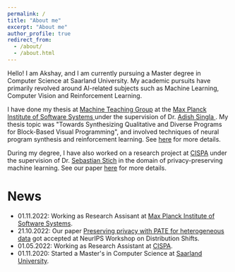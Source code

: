 ```yaml
---
permalink: /
title: "About me"
excerpt: "About me"
author_profile: true
redirect_from: 
  - /about/
  - /about.html
---
```


Hello! I am Akshay, and I am currently pursuing a Master degree in Computer Science at Saarland University. My academic pursuits have primarily revolved around AI-related subjects such as Machine Learning, Computer Vision and Reinforcement Learning. 

I have done my thesis at <a href="https://machineteaching.mpi-sws.org/index.html">Machine Teaching Group</a> at the <a href="https://www.mpi-sws.org/">Max Planck Institute of Software Systems </a> under the supervision of Dr. <a href="https://www.mpi-sws.org/people/adishs/">Adish Singla </a>. My thesis topic was "Towards Synthesizing Qualitative and Diverse Programs for Block-Based Visual Programming", and involved techniques of neural program synthesis and reinforcement learning. See [here](http://akshaydodwadmath.github.io/files/Akshay_Thesis.pdf) for more details.

During my degree, I have also worked on a research project at <a href="https://cispa.de/en/">CISPA</a> under the supervision of Dr. <a href="https://cispa.de/en/people/c01sest">Sebastian Stich</a> in the domain of privacy-preserving machine learning. See our paper <a href="https://openreview.net/forum?id=NvlUqen8Cya">here</a> for more details.

News
======
- 01.11.2022: Working as Research Assisant at <a href="https://www.mpi-sws.org/">Max Planck Institute of Software Systems</a>.
- 21.10.2022: Our paper [Preserving privacy with PATE for heterogeneous data](https://openreview.net/forum?id=NvlUqen8Cya) got accepted at NeurIPS Workshop on Distribution Shifts. 
- 01.05.2022: Working as Research Assistant at <a href="https://cispa.de/en/">CISPA</a>. 
- 01.11.2020: Started a Master's in Computer Science at <a href="https://www.uni-saarland.de/en/home.html">Saarland University</a>.


